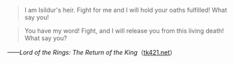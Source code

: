 >I am Isildur's heir. Fight for me and I will hold your oaths fulfilled! What say you!

>You have my word! Fight, and I will release you from this living death! What say you?

*——Lord of the Rings: The Return of the King*（[tk421.net](https://www.tk421.net/lotr/film/rotk/17.html)）
